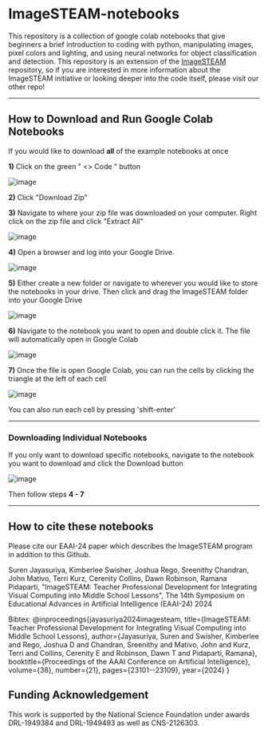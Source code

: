 # ImageSTEAM-notebooks
This repository is a collection of google colab notebooks that give beginners a brief introduction to coding with python, manipulating images, pixel colors and lighting, and using neural networks for object classification and detection. This repository is an extension of the [ImageSTEAM](https://github.com/ImagingLyceum-ASU/ImageSTEAM) repository, so if you are interested in more information about the ImageSTEAM initiative or looking deeper into the code itself, please visit our other repo! 

---

## How to Download and Run Google Colab Notebooks
If you would like to download **all** of the example notebooks at once

**1)** Click on the green " <> Code " button

![image](https://github.com/user-attachments/assets/af07181f-c305-4646-996f-11865f9dcb6f)


**2)** Click "Download Zip" 

**3)** Navigate to where your zip file was downloaded on your computer. Right click on the zip file and click "Extract All"

![image](https://github.com/user-attachments/assets/42d6aed7-143d-4463-bdc6-44aabf72f2ff)


**4)** Open a browser and log into your Google Drive. 

![image](https://github.com/user-attachments/assets/5b37f855-fb2b-40cd-a27e-a286c125a07f)




**5)** Either create a new folder or navigate to wherever you would like to store the notebooks in your drive. Then click and drag the ImageSTEAM folder into your Google Drive

![image](https://github.com/user-attachments/assets/2ba222a7-16fc-4212-a47e-3618a2031467)


**6)** Navigate to the notebook you want to open and double click it. The file will automatically open in Google Colab

![image](https://github.com/user-attachments/assets/92db821c-2f20-44ff-9488-6b1e38ab9c21)


**7)** Once the file is open Google Colab, you can run the cells by clicking the triangle at the left of each cell

![image](https://github.com/user-attachments/assets/e78c24a4-7890-4f29-bfdf-aea38bbe5749)

You can also run each cell by pressing 'shift-enter'

---

### Downloading Individual Notebooks

If you only want to download specific notebooks, navigate to the notebook you want to download and click the Download button

![image](https://github.com/user-attachments/assets/66e8eb26-eb75-45a0-8428-3d3777af0744)

Then follow steps **4 - 7**

---
## How to cite these notebooks
Please cite our EAAI-24 paper which describes the ImageSTEAM program in addition to this Github.

Suren Jayasuriya, Kimberlee Swisher, Joshua Rego, Sreenithy Chandran, John Mativo, Terri Kurz, Cerenity Collins, Dawn Robinson, Ramana Pidaparti, "ImageSTEAM: Teacher Professional Development for Integrating Visual Computing into Middle School Lessons", The 14th Symposium on Educational Advances in Artificial Intelligence (EAAI-24) 2024

Bibtex:
@inproceedings{jayasuriya2024imagesteam,
  title={ImageSTEAM: Teacher Professional Development for Integrating Visual Computing into Middle School Lessons},
  author={Jayasuriya, Suren and Swisher, Kimberlee and Rego, Joshua D and Chandran, Sreenithy and Mativo, John and Kurz, Terri and Collins, Cerenity E and Robinson, Dawn T and Pidaparti, Ramana},
  booktitle={Proceedings of the AAAI Conference on Artificial Intelligence},
  volume={38},
  number={21},
  pages={23101--23109},
  year={2024}
}

## Funding Acknowledgement
This work is supported by the National Science Foundation under awards DRL-1949384 and DRL-1949493 as well as CNS-2126303.
